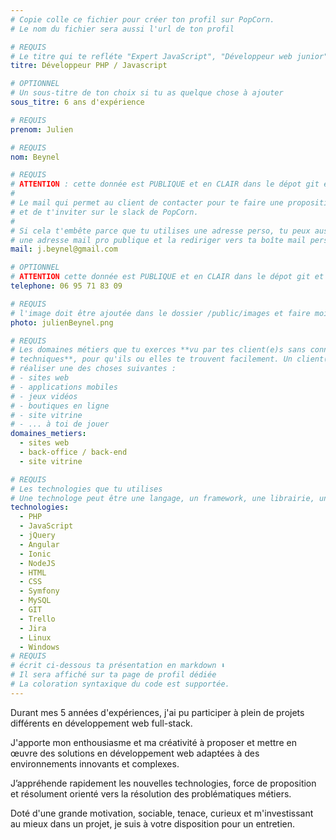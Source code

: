 ```yaml
---
# Copie colle ce fichier pour créer ton profil sur PopCorn.
# Le nom du fichier sera aussi l'url de ton profil

# REQUIS
# Le titre qui te refléte "Expert JavaScript", "Développeur web junior"
titre: Développeur PHP / Javascript

# OPTIONNEL
# Un sous-titre de ton choix si tu as quelque chose à ajouter
sous_titre: 6 ans d'expérience

# REQUIS
prenom: Julien

# REQUIS
nom: Beynel

# REQUIS
# ATTENTION : cette donnée est PUBLIQUE et en CLAIR dans le dépot git et sur le site
#
# Le mail qui permet au client de contacter pour te faire une proposition de projet
# et de t'inviter sur le slack de PopCorn.
#
# Si cela t'embête parce que tu utilises une adresse perso, tu peux aussi te créer
# une adresse mail pro publique et la rediriger vers ta boîte mail perso
mail: j.beynel@gmail.com

# OPTIONNEL
# ATTENTION cette donnée est PUBLIQUE et en CLAIR dans le dépot git et sur le site
telephone: 06 95 71 83 09

# REQUIS
# l'image doit être ajoutée dans le dossier /public/images et faire moins de 100ko ! Sa hauteur affichée sur le site sera de 300px, elle s'adaptera comme elle peut au responsive avec du css.
photo: julienBeynel.png

# REQUIS
# Les domaines métiers que tu exerces **vu par tes client(e)s sans connaissances
# techniques**, pour qu'ils ou elles te trouvent facilement. Un client(e) veut par exemple
# réaliser une des choses suivantes :
# - sites web
# - applications mobiles
# - jeux vidéos
# - boutiques en ligne
# - site vitrine
# - ... à toi de jouer
domaines_metiers:
  - sites web
  - back-office / back-end
  - site vitrine

# REQUIS
# Les technologies que tu utilises
# Une technologe peut être une langage, un framework, une librairie, un CMS ...
technologies:
  - PHP
  - JavaScript
  - jQuery
  - Angular
  - Ionic
  - NodeJS
  - HTML
  - CSS
  - Symfony
  - MySQL
  - GIT
  - Trello
  - Jira
  - Linux
  - Windows
# REQUIS
# écrit ci-dessous ta présentation en markdown ⬇️
# Il sera affiché sur ta page de profil dédiée
# La coloration syntaxique du code est supportée.
---
```


Durant mes 5 années d'expériences, j'ai pu participer à plein de projets différents en développement web full-stack.

J'apporte mon enthousiasme et ma créativité à proposer et mettre en œuvre des solutions en développement web adaptées à des environnements innovants et complexes.

J’appréhende rapidement les nouvelles technologies, force de proposition et résolument orienté vers la résolution des problématiques métiers.

Doté d'une grande motivation, sociable, tenace, curieux et m'investissant au mieux dans un projet, je suis à votre disposition pour un entretien.
